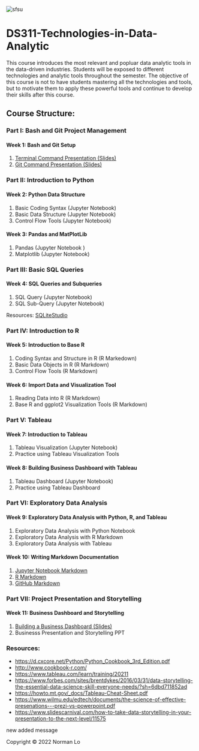 ![sfsu](images/sfsu.jpeg)

# DS311-Technologies-in-Data-Analytic
This course introduces the most relevant and popluar data analytic tools in the data-driven industries. Students will be exposed to different technologies and analytic tools throughout the semester.  The objective of this course is not to have students mastering all the technologies and tools, but to motivate them to apply these powerful tools and continue to develop their skills after this course.  

## Course Structure:

### Part I: Bash and Git Project Management

#### Week 1: Bash and Git Setup

1. [Terminal Command Presentation (Slides)](https://docs.google.com/presentation/d/1PkbbVU6dErFHpJetqCep0aXWbUHzg9t1/edit?usp=sharing&ouid=102813602615816934510&rtpof=true&sd=true)
2. [Git Command Presentation (Slides)](https://docs.google.com/presentation/d/1sZs_jnNXrUELrdkYtcruFqzpff7ltH7h/edit?usp=sharing&ouid=102813602615816934510&rtpof=true&sd=true)

### Part II: Introduction to Python

#### Week 2: Python Data Structure

1. Basic Coding Syntax (Jupyter Notebook)
2. Basic Data Structure (Jupyter Notebook)
3. Control Flow Tools (Jupyter Notebook)

#### Week 3: Pandas and MatPlotLib

1. Pandas (Jupyter Notebook )
2. Matplotlib (Jupyter Notebook)

### Part III: Basic SQL Queries

#### Week 4: SQL Queries and Subqueries

1. SQL Query (Jupyter Notebook)
2. SQL Sub-Query (Jupyter Notebook)

Resources: [SQLiteStudio](https://sqlitestudio.pl/)

### Part IV: Introduction to R

#### Week 5: Introduction to Base R

1. Coding Syntax and Structure in R (R Markedown)
2. Basic Data Objects in R (R Markdown)
3. Control Flow Tools (R Markdown)

#### Week 6: Import Data and Visualization Tool

1. Reading Data into R (R Markdown)
2. Base R and ggplot2 Visualization Tools (R Markdown)

### Part V: Tableau

#### Week 7: Introduction to Tableau

1. Tableau Visualization (Jupyter Notebook)
2. Practice using Tableau Visualization Tools 

#### Week 8: Building Business Dashboard with Tableau

1. Tableau Dashboard (Jupyter Notebook)
2. Practice using Tableau Dashboard

### Part VI: Exploratory Data Analysis

#### Week 9: Exploratory Data Analysis with Python, R, and Tableau

1. Exploratory Data Analysis with Python Notebook
2. Exploratory Data Analysis with R Markdown
3. Exploratory Data Analysis with Tableau

#### Week 10: Writing Markdown Documentation

1. [Jupyter Notebook Markdown](https://jupyter-notebook.readthedocs.io/en/stable/examples/Notebook/Working%20With%20Markdown%20Cells.html)
2. [R Markdown](https://rmarkdown.rstudio.com/lesson-1.html)
3. [GitHub Markdown](https://docs.github.com/en/github/writing-on-github/getting-started-with-writing-and-formatting-on-github/basic-writing-and-formatting-syntax)

### Part VII: Project Presentation and Storytelling

#### Week 11: Business Dashboard and Storytelling

1. [Building a Business Dashboard (Slides)](https://docs.google.com/presentation/d/1EgAQGiTPsH0Ab3ZwLj1hbpIsJ5aZbfWG/edit?usp=sharing&ouid=102813602615816934510&rtpof=true&sd=true)
2. Businesss Presentation and Storytelling PPT

### Resources: 
- https://d.cxcore.net/Python/Python_Cookbook_3rd_Edition.pdf
- http://www.cookbook-r.com/
- https://www.tableau.com/learn/training/20211
- https://www.forbes.com/sites/brentdykes/2016/03/31/data-storytelling-the-essential-data-science-skill-everyone-needs/?sh=6dbd711852ad
- https://howto.mt.gov/_docs/Tableau-Cheat-Sheet.pdf
- https://www.wilmu.edu/edtech/documents/the-science-of-effective-presenations---prezi-vs-powerpoint.pdf
- https://www.slidescarnival.com/how-to-take-data-storytelling-in-your-presentation-to-the-next-level/11575

new added message

Copyright © 2022 Norman Lo
